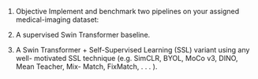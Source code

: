 1. Objective
Implement and benchmark two pipelines on your assigned medical-imaging dataset:
1. A supervised Swin Transformer baseline.

2. A Swin Transformer + Self-Supervised Learning (SSL) variant using any well-
motivated SSL technique (e.g. SimCLR, BYOL, MoCo v3, DINO, Mean Teacher, Mix-
Match, FixMatch, . . . ).
